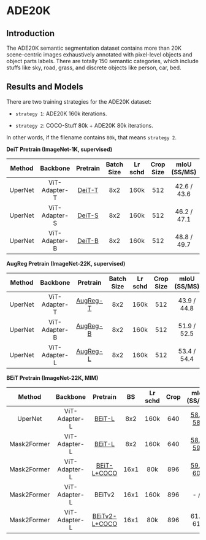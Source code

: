 # ADE20K

<!-- [ALGORITHM] -->

## Introduction

The ADE20K semantic segmentation dataset contains more than 20K scene-centric images exhaustively annotated with pixel-level objects and object parts labels. There are totally 150 semantic categories, which include stuffs like sky, road, grass, and discrete objects like person, car, bed.

## Results and Models

There are two training strategies for the ADE20K dataset:

- `strategy 1`: ADE20K 160k iterations.

- `strategy 2`: COCO-Stuff 80k + ADE20K 80k iterations.

In other words, if the filename contains `80k`, that means `strategy 2`.

**DeiT Pretrain (ImageNet-1K, supervised)**

| Method  |   Backbone    |                                     Pretrain                                      | Batch Size | Lr schd | Crop Size | mIoU (SS/MS) | #Param |                          Config                           |                                                                                                              Download                                                                                                               |
| :-----: | :-----------: | :-------------------------------------------------------------------------------: | :--------: | :-----: | :-------: | :----------: | :----: | :-------------------------------------------------------: | :---------------------------------------------------------------------------------------------------------------------------------------------------------------------------------------------------------------------------------: |
| UperNet | ViT-Adapter-T | [DeiT-T](https://dl.fbaipublicfiles.com/deit/deit_tiny_patch16_224-a1311bcf.pth)  |    8x2     |  160k   |    512    | 42.6 / 43.6  |  36M   | [config](./upernet_deit_adapter_tiny_512_160k_ade20k.py)  | [ckpt](https://github.com/czczup/ViT-Adapter/releases/download/v0.3.1/upernet_deit_adapter_tiny_512_160_ade20k.pth.tar) \| [log](https://huggingface.co/czczup/ViT-Adapter/raw/main/upernet_deit_adapter_tiny_512_160k_ade20k.log)  |
| UperNet | ViT-Adapter-S | [DeiT-S](https://dl.fbaipublicfiles.com/deit/deit_small_patch16_224-cd65a155.pth) |    8x2     |  160k   |    512    | 46.2 / 47.1  |  58M   | [config](./upernet_deit_adapter_small_512_160k_ade20k.py) |                                                        [ckpt](https://github.com/czczup/ViT-Adapter/releases/download/v0.3.1/upernet_deit_adapter_small_512_160k_ade20k.pth)                                                        |
| UperNet | ViT-Adapter-B | [DeiT-B](https://dl.fbaipublicfiles.com/deit/deit_base_patch16_224-b5f2ef4d.pth)  |    8x2     |  160k   |    512    | 48.8 / 49.7  |  134M  | [config](./upernet_deit_adapter_base_512_160k_ade20k.py)  | [ckpt](https://github.com/czczup/ViT-Adapter/releases/download/v0.3.1/upernet_deit_adapter_base_512_160k_ade20k.pth.tar) \| [log](https://huggingface.co/czczup/ViT-Adapter/raw/main/upernet_deit_adapter_base_512_160k_ade20k.log) |

**AugReg Pretrain (ImageNet-22K, supervised)**

| Method  |   Backbone    |                                                                                     Pretrain                                                                                     | Batch Size | Lr schd | Crop Size | mIoU (SS/MS) | #Param |                           Config                            |                                                                                                                 Download                                                                                                                  |
| :-----: | :-----------: | :------------------------------------------------------------------------------------------------------------------------------------------------------------------------------: | :--------: | :-----: | :-------: | :----------: | :----: | :---------------------------------------------------------: | :---------------------------------------------------------------------------------------------------------------------------------------------------------------------------------------------------------------------------------------: |
| UperNet | ViT-Adapter-T | [AugReg-T](https://github.com/czczup/ViT-Adapter/releases/download/v0.3.1/Ti_16-i21k-300ep-lr_0.001-aug_none-wd_0.03-do_0.0-sd_0.0--imagenet2012-steps_20k-lr_0.03-res_224.pth)  |    8x2     |  160k   |    512    | 43.9 / 44.8  |  36M   | [config](./upernet_augreg_adapter_tiny_512_160k_ade20k.py)  |   [ckpt](https://github.com/czczup/ViT-Adapter/releases/download/v0.3.1/upernet_augreg_adapter_tiny_512_160_ade20k.pth.tar) \| [log](https://huggingface.co/czczup/ViT-Adapter/raw/main/upernet_augreg_adapter_tiny_512_160_ade20k.log)   |
| UperNet | ViT-Adapter-B | [AugReg-B](https://github.com/czczup/ViT-Adapter/releases/download/v0.3.1/B_16-i21k-300ep-lr_0.001-aug_medium1-wd_0.1-do_0.0-sd_0.0--imagenet2012-steps_20k-lr_0.01-res_384.pth) |    8x2     |  160k   |    512    | 51.9 / 52.5  |  134M  | [config](./upernet_augreg_adapter_base_512_160k_ade20k.py)  |  [ckpt](https://github.com/czczup/ViT-Adapter/releases/download/v0.3.1/upernet_augreg_adapter_base_512_160k_ade20k.pth.tar) \| [log](https://huggingface.co/czczup/ViT-Adapter/raw/main/upernet_augreg_adapter_base_512_160k_ade20k.log)  |
| UperNet | ViT-Adapter-L | [AugReg-L](https://github.com/czczup/ViT-Adapter/releases/download/v0.1.6/L_16-i21k-300ep-lr_0.001-aug_medium1-wd_0.1-do_0.1-sd_0.1--imagenet2012-steps_20k-lr_0.01-res_384.pth) |    8x2     |  160k   |    512    | 53.4 / 54.4  |  364M  | [config](./upernet_augreg_adapter_large_512_160k_ade20k.py) | [ckpt](https://github.com/czczup/ViT-Adapter/releases/download/v0.3.1/upernet_augreg_adapter_large_512_160k_ade20k.pth.tar) \| [log](https://huggingface.co/czczup/ViT-Adapter/raw/main/upernet_augreg_adapter_large_512_160k_ade20k.log) |

**BEiT Pretrain (ImageNet-22K, MIM)**

|   Method    |   Backbone    |                                                                  Pretrain                                                                  |  BS  | Lr schd | Crop |                                                                                      mIoU (SS/MS)                                                                                       | #Param |                               Config                               |                                                                                                                    Download                                                                                                                    |
| :---------: | :-----------: | :----------------------------------------------------------------------------------------------------------------------------------------: | :--: | :-----: | :--: | :-------------------------------------------------------------------------------------------------------------------------------------------------------------------------------------: | :----: | :----------------------------------------------------------------: | :--------------------------------------------------------------------------------------------------------------------------------------------------------------------------------------------------------------------------------------------: |
|   UperNet   | ViT-Adapter-L |           [BEiT-L](https://conversationhub.blob.core.windows.net/beit-share-public/beit/beit_large_patch16_224_pt22k_ft22k.pth)            | 8x2  |  160k   | 640  | [58.0](https://drive.google.com/file/d/1KsV4QPfoRi5cj2hjCzy8VfWih8xCTrE3/view?usp=sharing) / [58.4](https://drive.google.com/file/d/1haeTUvQhKCM7hunVdK60yxULbRH7YYBK/view?usp=sharing) |  451M  |    [config](./upernet_beit_adapter_large_640_160k_ade20k_ss.py)    |    [ckpt](https://github.com/czczup/ViT-Adapter/releases/download/v0.2.1/upernet_beit_adapter_large_640_160k_ade20k.pth.tar) \| [log](https://huggingface.co/czczup/ViT-Adapter/raw/main/upernet_beit_adapter_large_640_160k_ade20k_ss.log)    |
| Mask2Former | ViT-Adapter-L |           [BEiT-L](https://conversationhub.blob.core.windows.net/beit-share-public/beit/beit_large_patch16_224_pt22k_ft22k.pth)            | 8x2  |  160k   | 640  | [58.3](https://drive.google.com/file/d/1jj56lSbc2s4ZNc-Hi-w6o-OSS99oi-_g/view?usp=sharing) / [59.0](https://drive.google.com/file/d/1hgpZB5gsyd7LTS7Aay2CbHmlY10nafCw/view?usp=sharing) |  568M  |  [config](./mask2former_beit_adapter_large_640_160k_ade20k_ss.py)  |  [ckpt](https://github.com/czczup/ViT-Adapter/releases/download/v0.2.2/mask2former_beit_adapter_large_640_160k_ade20k.zip) \| [log](https://huggingface.co/czczup/ViT-Adapter/raw/main/mask2former_beit_adapter_large_640_160k_ade20k_ss.log)  |
| Mask2Former | ViT-Adapter-L |   [BEiT-L+COCO](https://github.com/czczup/ViT-Adapter/releases/download/v0.2.6/mask2former_beit_adapter_large_896_80k_cocostuff164k.zip)   | 16x1 |   80k   | 896  | [59.4](https://drive.google.com/file/d/1B_1XSwdnLhjJeUmn1g_nxfvGJpYmYWHa/view?usp=sharing) / [60.5](https://drive.google.com/file/d/1UtjmgcYKR-2h116oQXklUYOVcTw15woM/view?usp=sharing) |  571M  |  [config](./mask2former_beit_adapter_large_896_80k_ade20k_ss.py)   |   [ckpt](https://github.com/czczup/ViT-Adapter/releases/download/v0.2.0/mask2former_beit_adapter_large_896_80k_ade20k.zip) \| [log](https://huggingface.co/czczup/ViT-Adapter/raw/main/mask2former_beit_adapter_large_896_80k_ade20k_ss.log)   |
| Mask2Former | ViT-Adapter-L |                                                                   BEiTv2                                                                   | 16x1 |  160k   | 896  |                                                                                          - / -                                                                                          |  571M  | [config](./mask2former_beitv2_adapter_large_896_160k_ade20k_ss.py) |                                                                                                                       -                                                                                                                        |
| Mask2Former | ViT-Adapter-L | [BEiTv2-L+COCO](https://github.com/czczup/ViT-Adapter/releases/download/v0.3.1/mask2former_beitv2_adapter_large_896_80k_cocostuff164k.zip) | 16x1 |   80k   | 896  |                                                                                       61.2 / 61.5                                                                                       |  571M  | [config](./mask2former_beitv2_adapter_large_896_80k_ade20k_ss.py)  | [ckpt](https://github.com/czczup/ViT-Adapter/releases/download/v0.3.1/mask2former_beitv2_adapter_large_896_80k_ade20k.zip) \| [log](https://huggingface.co/czczup/ViT-Adapter/raw/main/mask2former_beitv2_adapter_large_896_80k_ade20k_ss.log) |
